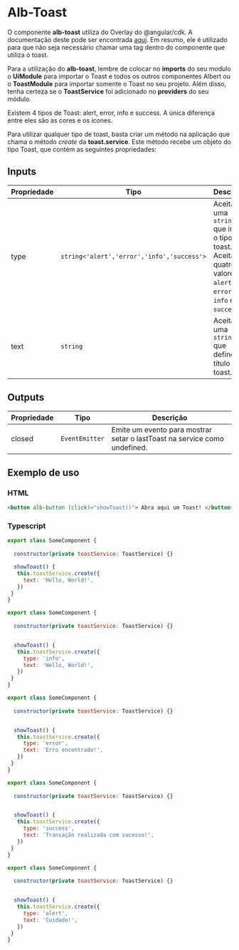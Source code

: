 # Alb-Toast

O componente **alb-toast** utiliza do Overlay do @angular/cdk. A documentação deste pode ser encontrada [aqui](https://material.angular.io/cdk/overlay/overview). Em resumo, ele é utilizado para que não seja necessário chamar uma tag dentro do componente que utiliza o toast.

Para a utilização do **alb-toast**, lembre de colocar no **imports** do seu modulo o **UiModule** para importar o Toast e todos os outros componentes Albert ou o **ToastModule** para importar somente o Toast no seu projeto. Além disso, tenha certeza se o **ToastService** foi adicionado no **providers** do seu módulo. 

Existem 4 tipos de Toast: alert, error, info e success. A única diferença entre eles são as cores e os ícones.

Para utilizar qualquer tipo de toast, basta criar um método na aplicação que chama o método *create* da **toast.service**. Este método recebe um objeto do tipo Toast, que contém as seguintes propriedades:

## Inputs

| Propriedade       | Tipo                                         | Descrição                                                                                                                           |
| ----------------- |--------------------------------------------- |----------------------------------------------------------------------------------------------------------------------------------- |
| type              | `string<'alert','error','info','success'>`   | Aceita uma `string` que indica o tipo de toast. Aceita quatro os valores `alert`, `error`, `info` e `success`.                                                                                       |
| text              | `string`                                     | Aceita uma `string` que define o título do toast.                                                                                                                              |

## Outputs

| Propriedade       | Tipo             | Descrição                                                                 |
| ----------------- |----------------- | ------------------------------------------------------------------------- |
| closed            | `EventEmitter`   | Emite um evento para mostrar setar o lastToast na service como undefined. |

## Exemplo de uso

### HTML

```html
<button alb-button (click)="showToast()"> Abra aqui um Toast! </button>
```

### Typescript

```javascript
export class SomeComponent {
  
  constructor(private toastService: ToastService) {}

  showToast() {
   this.toastService.create({
     text: 'Hello, World!',
   })
 }
}
```

```javascript
export class SomeComponent {
  
  constructor(private toastService: ToastService) {}


  showToast() {
   this.toastService.create({
     type: 'info',
     text: 'Hello, World!',
   })
 }
}
```

```javascript
export class SomeComponent {
  
  constructor(private toastService: ToastService) {}


  showToast() {
   this.toastService.create({
     type: 'error',
     text: 'Erro encontrado!',
   })
 }
}
```

```javascript
export class SomeComponent {
  
  constructor(private toastService: ToastService) {}


  showToast() {
   this.toastService.create({
     type: 'success',
     text: 'Transação realizada com sucesso!',
   })
 }
}
```

```javascript
export class SomeComponent {
  
  constructor(private toastService: ToastService) {}


  showToast() {
   this.toastService.create({
     type: 'alert',
     text: 'Cuidado!',
   })
 }
}
```
